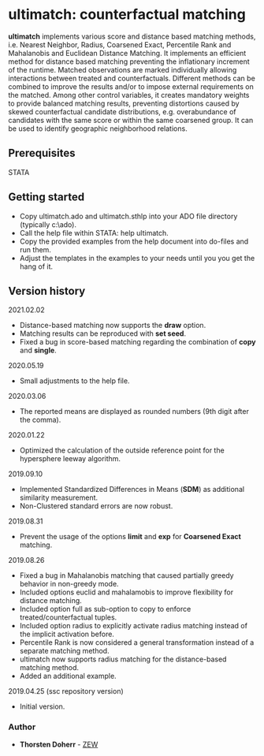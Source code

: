 # ultimatch: counterfactual matching
**ultimatch** implements various score and distance based matching methods, i.e. Nearest Neighbor, Radius, Coarsened Exact, Percentile Rank and Mahalanobis and Euclidean Distance Matching. It implements an efficient method for distance based matching preventing the inflationary increment of the runtime. Matched observations are marked individually allowing interactions between treated and counterfactuals. Different methods can be combined to improve the results and/or to impose external requirements on the matched. Among other control variables, it creates mandatory weights to provide balanced matching results, preventing distortions caused by skewed counterfactual candidate distributions, e.g. overabundance of candidates with the same score or within  the same coarsened group. It can be used to identify geographic neighborhood relations.

## Prerequisites
STATA

## Getting started
* Copy ultimatch.ado and ultimatch.sthlp into your ADO file directory (typically c:\ado).
* Call the help file within STATA: help ultimatch.
* Copy the provided examples from the help document into do-files and run them.
* Adjust the templates in the examples to your needs until you you get the hang of it.

## Version history

2021.02.02
* Distance-based matching now supports the **draw** option.
* Matching results can be reproduced with **set seed**.
* Fixed a bug in score-based matching regarding the combination of **copy** and **single**.

2020.05.19
* Small adjustments to the help file.

2020.03.06
* The reported means are displayed as rounded numbers (9th digit after the comma).

2020.01.22
* Optimized the calculation of the outside reference point for the hypersphere leeway algorithm.

2019.09.10
* Implemented Standardized Differences in Means (**SDM**) as additional similarity measurement.
* Non-Clustered standard errors are now robust.

2019.08.31
* Prevent the usage of the options **limit** and **exp** for **Coarsened Exact** matching.

2019.08.26
* Fixed a bug in Mahalanobis matching that caused partially greedy behavior in non-greedy mode.
* Included options euclid and mahalamobis to improve flexibility for distance matching.
* Included option full as sub-option to copy to enforce treated/counterfactual tuples.
* Included option radius to explicitly activate radius matching instead of the implicit activation before.
* Percentile Rank is now considered a general transformation instead of a separate matching method.
* ultimatch now supports radius matching for the distance-based matching method.
* Added an additional example.

2019.04.25 (ssc repository version)
* Initial version.

### Author
* **Thorsten Doherr** - [ZEW](https://www.zew.de/en/team/tdo/)
